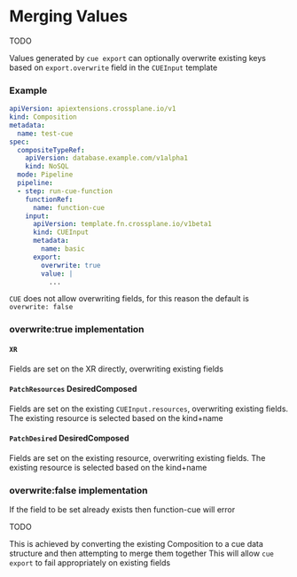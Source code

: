 # Merging Values

TODO

Values generated by `cue export` can optionally overwrite existing keys based on `export.overwrite` field in the `CUEInput` template

### Example

```yaml
apiVersion: apiextensions.crossplane.io/v1
kind: Composition
metadata:
  name: test-cue
spec:
  compositeTypeRef:
    apiVersion: database.example.com/v1alpha1
    kind: NoSQL
  mode: Pipeline
  pipeline:
  - step: run-cue-function
    functionRef:
      name: function-cue
    input:
      apiVersion: template.fn.crossplane.io/v1beta1
      kind: CUEInput
      metadata:
        name: basic
      export:
        overwrite: true
        value: |
          ...
```

`CUE` does not allow overwriting fields, for this reason the default is `overwrite: false`

### overwrite:true implementation

#### `XR`

Fields are set on the XR directly, overwriting existing fields

#### `PatchResources` DesiredComposed

Fields are set on the existing `CUEInput.resources`, overwriting existing fields.  The existing resource is selected based on the kind+name

#### `PatchDesired` DesiredComposed

Fields are set on the existing resource, overwriting existing fields.  The existing resource is selected based on the kind+name

### overwrite:false implementation

If the field to be set already exists then function-cue will error

TODO

This is achieved by converting the existing Composition to a cue data structure and then attempting to merge them together
This will allow `cue export` to fail appropriately on existing fields